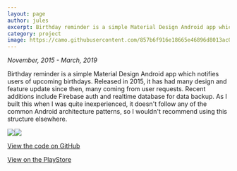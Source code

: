 ```yaml
---
layout: page
author: jules
excerpt: Birthday reminder is a simple Material Design Android app which notifies users of upcoming birthdays. Released in 2015, it has had many design and feature update since then, many coming from user requests.
category: project
image: https://camo.githubusercontent.com/857b6f916e18665e46896d8013ac0259574efd79/687474703a2f2f692e696d6775722e636f6d2f7a63463258345a2e706e67
---
```


*November, 2015 - March, 2019*

Birthday reminder is a simple Material Design Android app which notifies users of upcoming birthdays. Released in 2015, it has had many design and feature update since then, many coming from user requests. Recent additions include Firebase auth and realtime database for data backup. As I built this when I was quite inexperienced, it doesn't follow any of the common Android architecture patterns, so I wouldn't recommend using this structure elsewhere.

![](https://camo.githubusercontent.com/857b6f916e18665e46896d8013ac0259574efd79/687474703a2f2f692e696d6775722e636f6d2f7a63463258345a2e706e67#appscreen)![](https://camo.githubusercontent.com/13b36087275d2d5c24cf86af24bdd3d50c174877/687474703a2f2f692e696d6775722e636f6d2f506169584745562e706e67#appscreen)

[View the code on GitHub](https://github.com/Julesssss/BirthdayReminder)

[View on the PlayStore](https://play.google.com/store/apps/details?id=website.julianrosser.birthdays)
